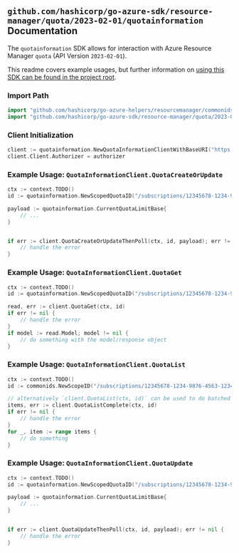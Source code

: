 
## `github.com/hashicorp/go-azure-sdk/resource-manager/quota/2023-02-01/quotainformation` Documentation

The `quotainformation` SDK allows for interaction with Azure Resource Manager `quota` (API Version `2023-02-01`).

This readme covers example usages, but further information on [using this SDK can be found in the project root](https://github.com/hashicorp/go-azure-sdk/tree/main/docs).

### Import Path

```go
import "github.com/hashicorp/go-azure-helpers/resourcemanager/commonids"
import "github.com/hashicorp/go-azure-sdk/resource-manager/quota/2023-02-01/quotainformation"
```


### Client Initialization

```go
client := quotainformation.NewQuotaInformationClientWithBaseURI("https://management.azure.com")
client.Client.Authorizer = authorizer
```


### Example Usage: `QuotaInformationClient.QuotaCreateOrUpdate`

```go
ctx := context.TODO()
id := quotainformation.NewScopedQuotaID("/subscriptions/12345678-1234-9876-4563-123456789012/resourceGroups/some-resource-group", "quotaName")

payload := quotainformation.CurrentQuotaLimitBase{
	// ...
}


if err := client.QuotaCreateOrUpdateThenPoll(ctx, id, payload); err != nil {
	// handle the error
}
```


### Example Usage: `QuotaInformationClient.QuotaGet`

```go
ctx := context.TODO()
id := quotainformation.NewScopedQuotaID("/subscriptions/12345678-1234-9876-4563-123456789012/resourceGroups/some-resource-group", "quotaName")

read, err := client.QuotaGet(ctx, id)
if err != nil {
	// handle the error
}
if model := read.Model; model != nil {
	// do something with the model/response object
}
```


### Example Usage: `QuotaInformationClient.QuotaList`

```go
ctx := context.TODO()
id := commonids.NewScopeID("/subscriptions/12345678-1234-9876-4563-123456789012/resourceGroups/some-resource-group")

// alternatively `client.QuotaList(ctx, id)` can be used to do batched pagination
items, err := client.QuotaListComplete(ctx, id)
if err != nil {
	// handle the error
}
for _, item := range items {
	// do something
}
```


### Example Usage: `QuotaInformationClient.QuotaUpdate`

```go
ctx := context.TODO()
id := quotainformation.NewScopedQuotaID("/subscriptions/12345678-1234-9876-4563-123456789012/resourceGroups/some-resource-group", "quotaName")

payload := quotainformation.CurrentQuotaLimitBase{
	// ...
}


if err := client.QuotaUpdateThenPoll(ctx, id, payload); err != nil {
	// handle the error
}
```
